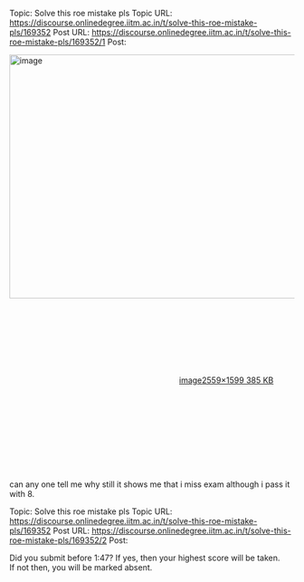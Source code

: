 Topic: Solve this roe mistake pls
Topic URL: https://discourse.onlinedegree.iitm.ac.in/t/solve-this-roe-mistake-pls/169352
Post URL: https://discourse.onlinedegree.iitm.ac.in/t/solve-this-roe-mistake-pls/169352/1
Post: <p><div class="lightbox-wrapper"><a class="lightbox" href="https://europe1.discourse-cdn.com/flex013/uploads/iitm/original/3X/b/8/b8bcbf8009364152380ffbd0508ead5cc0700c2c.png" data-download-href="/uploads/short-url/qmgfdh7hXbUGZZ08QPae6VCAmC0.png?dl=1" title="image" rel="noopener nofollow ugc"><img src="https://europe1.discourse-cdn.com/flex013/uploads/iitm/optimized/3X/b/8/b8bcbf8009364152380ffbd0508ead5cc0700c2c_2_690x431.png" alt="image" data-base62-sha1="qmgfdh7hXbUGZZ08QPae6VCAmC0" width="690" height="431" srcset="https://europe1.discourse-cdn.com/flex013/uploads/iitm/optimized/3X/b/8/b8bcbf8009364152380ffbd0508ead5cc0700c2c_2_690x431.png, https://europe1.discourse-cdn.com/flex013/uploads/iitm/optimized/3X/b/8/b8bcbf8009364152380ffbd0508ead5cc0700c2c_2_1035x646.png 1.5x, https://europe1.discourse-cdn.com/flex013/uploads/iitm/optimized/3X/b/8/b8bcbf8009364152380ffbd0508ead5cc0700c2c_2_1380x862.png 2x" data-dominant-color="2A2B2F"><div class="meta"><svg class="fa d-icon d-icon-far-image svg-icon" aria-hidden="true"><use href="#far-image"></use></svg><span class="filename">image</span><span class="informations">2559×1599 385 KB</span><svg class="fa d-icon d-icon-discourse-expand svg-icon" aria-hidden="true"><use href="#discourse-expand"></use></svg></div></a></div><br>
can any one tell me why still it shows me that i miss exam although i pass it with 8.</p>

Topic: Solve this roe mistake pls
Topic URL: https://discourse.onlinedegree.iitm.ac.in/t/solve-this-roe-mistake-pls/169352
Post URL: https://discourse.onlinedegree.iitm.ac.in/t/solve-this-roe-mistake-pls/169352/2
Post: <p>Did you submit before 1:47? If yes, then your highest score will be taken.<br>
If not then, you will be marked absent.</p>
